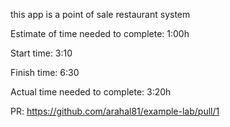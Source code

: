 this app is a point of sale restaurant system

Estimate of time needed to complete: 1:00h

Start time: 3:10

Finish time: 6:30

Actual time needed to complete: 3:20h

PR: https://github.com/arahal81/example-lab/pull/1
